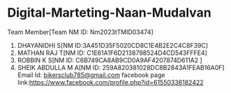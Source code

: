 # Digital-Marteting-Naan-Mudalvan
Team Member[Team NM ID: Nm2023tTMID03474]
1. DHAYANIDHI S[NM ID:3A451D35F5020CD8C1E4B2E2C4C8F39C]
2. MATHAN RAJ T[NM ID: C1E61A1F6D2138798524D4CD543FFFE4]
3. ROBBIN K S[NM ID: C6B749CA8AB9CD0A9AF4207874D611A2 ]
4. SHEIK ABDULLA M A[NM ID:  259A820381028DC8B2843A1FEAB16A0F]
   Email Id: bikersclub785@gmail.com
   facebook page link:https://www.facebook.com/profile.php?id=61550338182422
   
